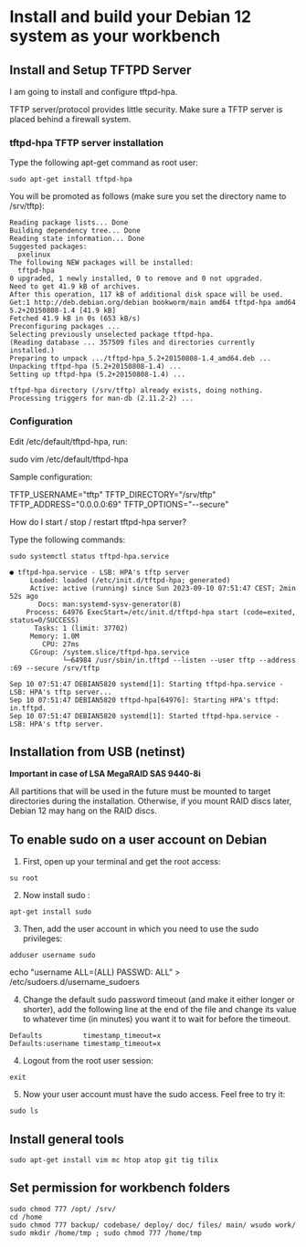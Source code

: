 Install and build your Debian 12 system as your workbench
===

## Install and Setup TFTPD Server

I am going to install and configure tftpd-hpa.

TFTP server/protocol provides little security. Make sure a TFTP server is placed behind a firewall system. 

### tftpd-hpa TFTP server installation

Type the following apt-get command as root user:

```
sudo apt-get install tftpd-hpa
```

You will be promoted as follows (make sure you set the directory name to /srv/tftp):

```
Reading package lists... Done
Building dependency tree... Done
Reading state information... Done
Suggested packages:
  pxelinux
The following NEW packages will be installed:
  tftpd-hpa
0 upgraded, 1 newly installed, 0 to remove and 0 not upgraded.
Need to get 41.9 kB of archives.
After this operation, 117 kB of additional disk space will be used.
Get:1 http://deb.debian.org/debian bookworm/main amd64 tftpd-hpa amd64 5.2+20150808-1.4 [41.9 kB]
Fetched 41.9 kB in 0s (653 kB/s)
Preconfiguring packages ...
Selecting previously unselected package tftpd-hpa.
(Reading database ... 357509 files and directories currently installed.)
Preparing to unpack .../tftpd-hpa_5.2+20150808-1.4_amd64.deb ...
Unpacking tftpd-hpa (5.2+20150808-1.4) ...
Setting up tftpd-hpa (5.2+20150808-1.4) ...

tftpd-hpa directory (/srv/tftp) already exists, doing nothing.
Processing triggers for man-db (2.11.2-2) ...
```

### Configuration

Edit /etc/default/tftpd-hpa, run:

sudo vim /etc/default/tftpd-hpa

Sample configuration:

TFTP_USERNAME="tftp"
TFTP_DIRECTORY="/srv/tftp"
TFTP_ADDRESS="0.0.0.0:69"
TFTP_OPTIONS="--secure"

How do I start / stop / restart tftpd-hpa server?

Type the following commands:

```
sudo systemctl status tftpd-hpa.service 

● tftpd-hpa.service - LSB: HPA's tftp server
     Loaded: loaded (/etc/init.d/tftpd-hpa; generated)
     Active: active (running) since Sun 2023-09-10 07:51:47 CEST; 2min 52s ago
       Docs: man:systemd-sysv-generator(8)
    Process: 64976 ExecStart=/etc/init.d/tftpd-hpa start (code=exited, status=0/SUCCESS)
      Tasks: 1 (limit: 37702)
     Memory: 1.0M
        CPU: 27ms
     CGroup: /system.slice/tftpd-hpa.service
             └─64984 /usr/sbin/in.tftpd --listen --user tftp --address :69 --secure /srv/tftp

Sep 10 07:51:47 DEBIAN5820 systemd[1]: Starting tftpd-hpa.service - LSB: HPA's tftp server...
Sep 10 07:51:47 DEBIAN5820 tftpd-hpa[64976]: Starting HPA's tftpd: in.tftpd.
Sep 10 07:51:47 DEBIAN5820 systemd[1]: Started tftpd-hpa.service - LSB: HPA's tftp server.
```













## Installation from USB (netinst)

**Important in case of LSA MegaRAID SAS 9440-8i**

  All partitions that will be used in the future must be mounted to target directories during the installation.
  Otherwise, if you mount RAID discs later, Debian 12 may hang on the RAID discs.

## To enable sudo on a user account on Debian

1. First, open up your terminal and get the root access:

```
su root
```

2. Now install sudo :

```
apt-get install sudo
```

3. Then, add the user account in which you need to use the sudo privileges:

```
adduser username sudo
```

echo "username ALL=(ALL) PASSWD: ALL" > /etc/sudoers.d/username_sudoers

4. Change the default sudo password timeout (and make it either longer or shorter), add the following line at the end of the file and change its value to whatever time (in minutes) you want it to wait for before the timeout.
 
```
Defaults          timestamp_timeout=x
Defaults:username timestamp_timeout=x
```

4. Logout from the root user session:

```
exit
```

5. Now your user account must have the sudo access. Feel free to try it:

```
sudo ls
```

## Install general tools

```
sudo apt-get install vim mc htop atop git tig tilix 
```

## Set permission for workbench folders

```
sudo chmod 777 /opt/ /srv/
cd /home
sudo chmod 777 backup/ codebase/ deploy/ doc/ files/ main/ wsudo work/
sudo mkdir /home/tmp ; sudo chmod 777 /home/tmp 
```



